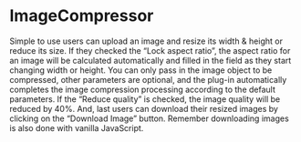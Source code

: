 # ImageCompressor
Simple to use
users can upload an image and resize its width & height or reduce its size. If they checked the “Lock aspect ratio”, the aspect ratio for an image will be calculated automatically and filled in the field as they start changing width or height.
You can only pass in the image object to be compressed, other parameters are optional, and the plug-in automatically completes the image compression processing according to the default parameters.
If the “Reduce quality” is checked, the image quality will be reduced by 40%. And, last users can download their resized images by clicking on the “Download Image” button. Remember downloading images is also done with vanilla JavaScript.
